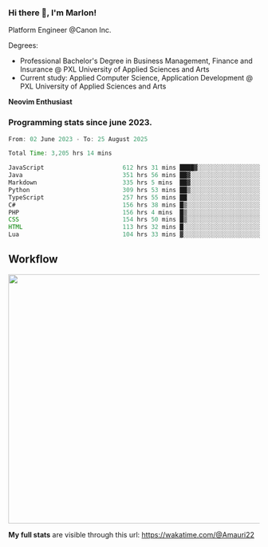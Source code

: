 
### Hi there 👋, I'm Marlon!

Platform Engineer @Canon Inc.

Degrees: 
- Professional Bachelor's Degree in Business Management, Finance and Insurance @ PXL University of Applied Sciences and Arts
- Current study: Applied Computer Science, Application Development @ PXL University of Applied Sciences and Arts

**Neovim Enthusiast**

### Programming stats since june 2023.
<!--START_SECTION:waka-->

```java
From: 02 June 2023 - To: 25 August 2025

Total Time: 3,205 hrs 14 mins

JavaScript                      612 hrs 31 mins ████▓░░░░░░░░░░░░░░░░░░░░   18.69 %
Java                            351 hrs 56 mins ██▓░░░░░░░░░░░░░░░░░░░░░░   10.74 %
Markdown                        335 hrs 5 mins  ██▓░░░░░░░░░░░░░░░░░░░░░░   10.22 %
Python                          309 hrs 53 mins ██▒░░░░░░░░░░░░░░░░░░░░░░   09.45 %
TypeScript                      257 hrs 55 mins ██░░░░░░░░░░░░░░░░░░░░░░░   07.87 %
C#                              156 hrs 38 mins █▒░░░░░░░░░░░░░░░░░░░░░░░   04.78 %
PHP                             156 hrs 4 mins  █▒░░░░░░░░░░░░░░░░░░░░░░░   04.76 %
CSS                             154 hrs 50 mins █▒░░░░░░░░░░░░░░░░░░░░░░░   04.72 %
HTML                            113 hrs 32 mins █░░░░░░░░░░░░░░░░░░░░░░░░   03.46 %
Lua                             104 hrs 33 mins ▓░░░░░░░░░░░░░░░░░░░░░░░░   03.19 %
```

<!--END_SECTION:waka-->

## Workflow
<a href="https://wakatime.com"><img width="750" height="500" src="https://wakatime.com/share/@Amauri22/c9755ad7-b574-44e4-a9ee-ddb3582724ea.png" /></a>

**My full stats** are visible through this url: https://wakatime.com/@Amauri22
